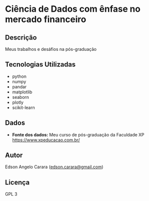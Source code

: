 # Ciência de Dados com ênfase no mercado financeiro

## Descrição
Meus trabalhos e desáfios na pós-graduação

## Tecnologias Utilizadas
* python
* numpy
* pandar
* matplotlib
* seaborn
* plotly
* scikit-learn

## Dados
* **Fonte dos dados:** Meu curso de pós-graduação da Faculdade XP https://www.xpeducacao.com.br/

## Autor
Edson Angelo Carara (edson.carara@gmail.com)

## Licença
GPL 3
